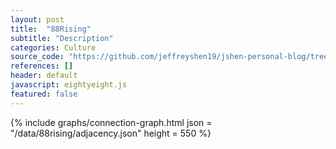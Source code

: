 ```yaml
---
layout: post
title:  "88Rising"
subtitle: "Description"
categories: Culture
source_code: "https://github.com/jeffreyshen19/jshen-personal-blog/tree/master/_code/88rising"
references: []
header: default
javascript: eightyeight.js
featured: false
---
```


{% include graphs/connection-graph.html json = "/data/88rising/adjacency.json" height = 550 %}
